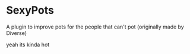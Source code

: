 # SexyPots
A plugin to improve pots for the people that can't pot (originally made by Diverse)

yeah its kinda hot
